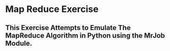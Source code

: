 # Map Reduce Exercise
## This Exercise Attempts to Emulate The MapReduce Algorithm in Python using the MrJob Module. 
